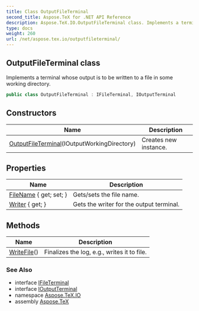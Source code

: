 ```yaml
---
title: Class OutputFileTerminal
second_title: Aspose.TeX for .NET API Reference
description: Aspose.TeX.IO.OutputFileTerminal class. Implements a terminal whose output is to be written to a file in some working directory
type: docs
weight: 260
url: /net/aspose.tex.io/outputfileterminal/
---
```

## OutputFileTerminal class

Implements a terminal whose output is to be written to a file in some working directory.

```csharp
public class OutputFileTerminal : IFileTerminal, IOutputTerminal
```

## Constructors

| Name | Description |
| --- | --- |
| [OutputFileTerminal](outputfileterminal/)(IOutputWorkingDirectory) | Creates new instance. |

## Properties

| Name | Description |
| --- | --- |
| [FileName](../../aspose.tex.io/outputfileterminal/filename/) { get; set; } | Gets/sets the file name. |
| [Writer](../../aspose.tex.io/outputfileterminal/writer/) { get; } | Gets the writer for the output terminal. |

## Methods

| Name | Description |
| --- | --- |
| [WriteFile](../../aspose.tex.io/outputfileterminal/writefile/)() | Finalizes the log, e.g., writes it to file. |

### See Also

* interface [IFileTerminal](../ifileterminal/)
* interface [IOutputTerminal](../ioutputterminal/)
* namespace [Aspose.TeX.IO](../../aspose.tex.io/)
* assembly [Aspose.TeX](../../)



